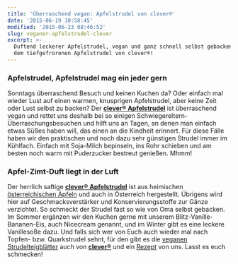 ```yaml
---
title: 'Überraschend vegan: Apfelstrudel von clever®'
date: '2015-06-19 10:58:45'
modified: '2015-06-23 08:46:52'
slug: veganer-apfelstrudel-clever
excerpt: >-
  Duftend leckerer Apfelstrudel, vegan und ganz schnell selbst gebacken, dank
  dem tiefgefrorenen Apfelstrudel von clever®!
---
```


### Apfelstrudel, Apfelstrudel mag ein jeder gern

Sonntags überraschend Besuch und keinen Kuchen da? Oder einfach mal wieder Lust auf einen warmen, knusprigen Apfelstrudel, aber keine Zeit oder Lust selbst zu backen? Der **[clever® Apfelstrudel](http://www.cleverkaufen.at/clevere_Produkte/Details/Produkt/Apfelstrudel/cl_ProductDetail.aspx)** ist überraschend vegan und rettet uns deshalb bei so einigen Schwiegereltern-Überraschungsbesuchen und hilft uns an Tagen, an denen man einfach etwas Süßes haben will, das einen an die Kindheit erinnert. Für diese Fälle haben wir den praktischen und noch dazu sehr günstigen Strudel immer im Kühlfach. Einfach mit Soja-Milch bepinseln, ins Rohr schieben und am besten noch warm mit Puderzucker bestreut genießen. Mhmm!

### Apfel-Zimt-Duft liegt in der Luft

Der herrlich saftige **[clever® Apfelstrudel](http://www.cleverkaufen.at/clevere_Produkte/Details/Produkt/Apfelstrudel/cl_ProductDetail.aspx)** ist aus heimischen [österreichischen Äpfeln](http://www.cleverkaufen.at/clevere_Produkte/Details/Produkt/Aepfel/cl_ProductDetail.aspx) und auch in Österreich hergestellt. Übrigens wird hier auf Geschmacksverstärker und Konservierungsstoffe zur Gänze verzichtet. So schmeckt der Strudel fast so wie von Oma selbst gebacken. Im Sommer ergänzen wir den Kuchen gerne mit unserem Blitz-Vanille-Bananen-Eis, auch Nicecream genannt, und im Winter gibt es eine leckere Vanillesoße dazu. Und falls sich wer von Euch auch wieder mal nach Topfen- bzw. Quarkstrudel sehnt, für den gibt es die [veganen Strudelteigblätter](http://www.cleverkaufen.at/clevere_Produkte/Details/Produkt/Strudelteigblaetter/cl_ProductDetail.aspx) auch von **[clever®](http://www.cleverkaufen.at/clevere_Produkte/Details/Produkt/Apfelstrudel/cl_ProductDetail.aspx)** und ein [Rezept](https://www.veganblatt.com/veganer-topfenstrudel) von uns. Lasst es euch schmecken! [<!-- Image removed (no copyright): CL_Apfelstrudel_600g-640x341.jpeg -->](http://www.cleverkaufen.at/clevere_Produkte/Details/Produkt/Apfelstrudel/cl_ProductDetail.aspx)
